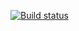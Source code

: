 [![Build status](https://ci.appveyor.com/api/projects/status/njxq9qic2wpbgr2h?svg=true)](https://ci.appveyor.com/project/AlexeyKost/homework-bdd)
